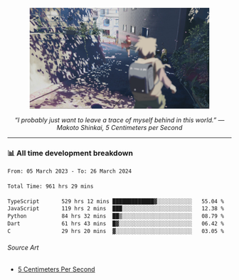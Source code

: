 <p align="center"><img src="asset/header.jpg" width="80%"/></p>
<p align="center"><i>“I probably just want to leave a trace of myself behind in this world.” ― Makoto Shinkai, 5 Centimeters per Second</i></p>

---
<!--
<details>
  <summary>📃 My Resume</summary>

### Education

- 📖 **Computer Science**\
📆 10/2021 - present\
📍 **Thang Long University** - Hoang Mai, Hanoi, Vietnam

### Experience

<img align="right" src="https://img.shields.io/badge/Figma-F24E1E?style=flat&logo=figma&logoColor=white"/>
<img align="right" src="https://img.shields.io/badge/node.js-6DA55F?style=flat&logo=node.js&logoColor=white"/>
<img align="right" src="https://img.shields.io/badge/Next.js-black?style=flat&logo=next.js&logoColor=white"/>
<img align="right" src="https://img.shields.io/badge/TypeScript-007ACC?style=flat&logo=typescript&logoColor=white"/>


- 👨‍💻 **Frontend Web Intern**\
📆 07/2023 - present\
📍 **MQ ICT Solutions** - Hoang Mai, Hanoi, Vietnam
</details> 
-->

### 📊 All time development breakdown

<!--START_SECTION:waka-->

```txt
From: 05 March 2023 - To: 26 March 2024

Total Time: 961 hrs 29 mins

TypeScript       529 hrs 12 mins █████████████▓░░░░░░░░░░░   55.04 %
JavaScript       119 hrs 2 mins  ███░░░░░░░░░░░░░░░░░░░░░░   12.38 %
Python           84 hrs 32 mins  ██▒░░░░░░░░░░░░░░░░░░░░░░   08.79 %
Dart             61 hrs 43 mins  █▓░░░░░░░░░░░░░░░░░░░░░░░   06.42 %
C                29 hrs 20 mins  ▓░░░░░░░░░░░░░░░░░░░░░░░░   03.05 %
```

<!--END_SECTION:waka-->

###### Source Art

-  [5 Centimeters Per Second](https://wallhaven.cc/w/nrowq1)

